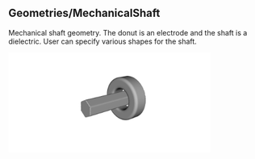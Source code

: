 ## Geometries/MechanicalShaft

Mechanical shaft geometry. The donut is an electrode and the shaft is a dielectric. User can specify various shapes for the shaft. 

<p float="left">
<img src="MechanicalShaft3D.png" alt="3D" width="400"/>
</p>
